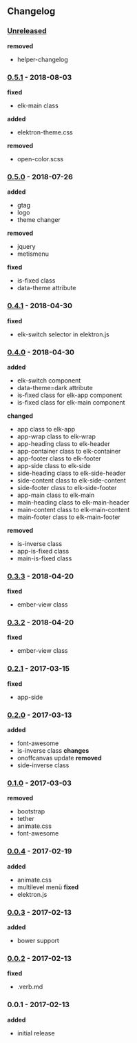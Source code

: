 ## Changelog

### [Unreleased]
**removed**
- helper-changelog

### [0.5.1] - 2018-08-03

**fixed**
- elk-main class

**added**
- elektron-theme.css

**removed**
- open-color.scss

### [0.5.0] - 2018-07-26

**added**
- gtag
- logo
- theme changer

**removed**
- jquery
- metismenu

**fixed**
- is-fixed class
- data-theme attribute

### [0.4.1] - 2018-04-30
**fixed**
- elk-switch selector in elektron.js

### [0.4.0]  - 2018-04-30

**added**
- elk-switch component
- data-theme=dark attribute
- is-fixed class for elk-app component
- is-fixed class for elk-main component

**changed**
- app class to elk-app
- app-wrap class to elk-wrap
- app-heading class to elk-header
- app-container class to elk-container
- app-footer class to elk-footer
- app-side class to elk-side
- side-heading class to elk-side-header
- side-content class to elk-side-content
- side-footer class to elk-side-footer
- app-main class to elk-main
- main-heading class to elk-main-header
- main-content class to elk-main-content
- main-footer class to elk-main-footer

**removed**
- is-inverse class
- app-is-fixed class
- main-is-fixed class

### [0.3.3] - 2018-04-20
**fixed**
- ember-view class

### [0.3.2] - 2018-04-20
**fixed**
- ember-view class

### [0.2.1]  - 2017-03-15
**fixed**
- app-side

### [0.2.0] - 2017-03-13
**added**
- font-awesome
- is-inverse class
**changes**
- onoffcanvas update
**removed**
- side-inverse class

### [0.1.0] - 2017-03-03
**removed**
- bootstrap
- tether
- animate.css
- font-awesome

### [0.0.4] - 2017-02-19
**added**
- animate.css
- multilevel menü
**fixed**
- elektron.js

### [0.0.3] - 2017-02-13
**added**
- bower support

### [0.0.2] - 2017-02-13
**fixed**
- .verb.md

### 0.0.1 - 2017-02-13
**added**
- initial release

[Unreleased]: https://github.com/onokumus/elektron/compare/v0.5.1...HEAD
[0.5.1]: https://github.com/onokumus/elektron/compare/v0.5.0...v0.5.1
[0.5.0]: https://github.com/onokumus/elektron/compare/v0.4.1...v0.5.0
[0.4.1]: https://github.com/onokumus/elektron/compare/v0.4.0...v0.4.1
[0.4.0]: https://github.com/onokumus/elektron/compare/v0.3.3...v0.4.0
[0.3.3]: https://github.com/onokumus/elektron/compare/v0.3.2...v0.3.3
[0.3.2]: https://github.com/onokumus/elektron/compare/v0.3.1...v0.3.2
[0.3.1]: https://github.com/onokumus/elektron/compare/v0.3.0...v0.3.1
[0.3.0]: https://github.com/onokumus/elektron/compare/v0.2.1...v0.3.0
[0.2.1]: https://github.com/onokumus/elektron/compare/v0.2.0...v0.2.1
[0.2.0]: https://github.com/onokumus/elektron/compare/v0.1.0...v0.2.0
[0.1.0]: https://github.com/onokumus/elektron/compare/v0.0.4...v0.1.0
[0.0.4]: https://github.com/onokumus/elektron/compare/v0.0.3...v0.0.4
[0.0.3]: https://github.com/onokumus/elektron/compare/v0.0.2...v0.0.3
[0.0.2]: https://github.com/onokumus/elektron/compare/v0.0.1...v0.0.2
